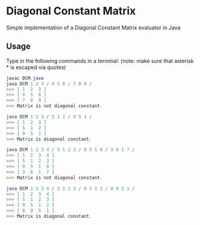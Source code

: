 # Diagonal Constant Matrix
Simple implementation of a Diagonal Constant Matrix evaluator in Java

## Usage
Type in the following commands in a terminal:
(note: make sure that asterisk * is escaped via quotes)

```java
javac DCM.java
java DCM 1 2 3 / 4 5 6 / 7 8 9 / 
>>> [ 1  2  3 ]
>>> [ 4  5  6 ]
>>> [ 7  8  9 ]
>>> Matrix is not diagonal constant.

java DCM 1 2 3 / 5 1 2 / 9 5 1 /
>>> [ 1  2  3 ]
>>> [ 5  1  2 ]
>>> [ 9  5  1 ]
>>> Matrix is diagonal constant.

java DCM 1 2 3 4 / 5 1 2 3 / 9 5 1 8 / 3 6 1 7 /
>>> [ 1  2  3  4 ]
>>> [ 5  1  2  3 ]
>>> [ 9  5  1  8 ]
>>> [ 3  6  1  7 ]
>>> Matrix is not diagonal constant.

java DCM 1 2 3 4 / 5 1 2 3 / 9 5 1 2 / 8 9 5 1 /
>>> [ 1  2  3  4 ]
>>> [ 5  1  2  3 ]
>>> [ 9  5  1  2 ]
>>> [ 8  9  5  1 ]
>>> Matrix is diagonal constant.

```
